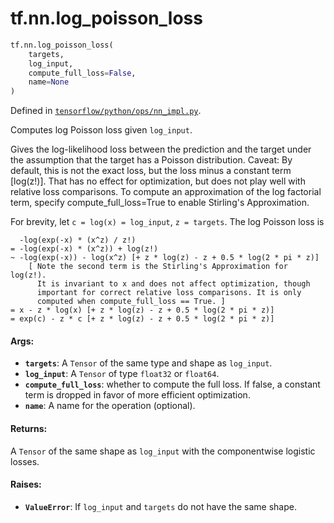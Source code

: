 <div itemscope itemtype="http://developers.google.com/ReferenceObject">
<meta itemprop="name" content="tf.nn.log_poisson_loss" />
<meta itemprop="path" content="Stable" />
</div>

# tf.nn.log_poisson_loss

``` python
tf.nn.log_poisson_loss(
    targets,
    log_input,
    compute_full_loss=False,
    name=None
)
```



Defined in [`tensorflow/python/ops/nn_impl.py`](/code/stable/tensorflow/python/ops/nn_impl.py).

Computes log Poisson loss given `log_input`.

Gives the log-likelihood loss between the prediction and the target under the
assumption that the target has a Poisson distribution.
Caveat: By default, this is not the exact loss, but the loss minus a
  constant term [log(z!)]. That has no effect for optimization, but
  does not play well with relative loss comparisons. To compute an
  approximation of the log factorial term, specify
  compute_full_loss=True to enable Stirling's Approximation.

For brevity, let `c = log(x) = log_input`, `z = targets`.  The log Poisson
loss is

      -log(exp(-x) * (x^z) / z!)
    = -log(exp(-x) * (x^z)) + log(z!)
    ~ -log(exp(-x)) - log(x^z) [+ z * log(z) - z + 0.5 * log(2 * pi * z)]
        [ Note the second term is the Stirling's Approximation for log(z!).
          It is invariant to x and does not affect optimization, though
          important for correct relative loss comparisons. It is only
          computed when compute_full_loss == True. ]
    = x - z * log(x) [+ z * log(z) - z + 0.5 * log(2 * pi * z)]
    = exp(c) - z * c [+ z * log(z) - z + 0.5 * log(2 * pi * z)]

#### Args:

* <b>`targets`</b>: A `Tensor` of the same type and shape as `log_input`.
* <b>`log_input`</b>: A `Tensor` of type `float32` or `float64`.
* <b>`compute_full_loss`</b>: whether to compute the full loss. If false, a constant
    term is dropped in favor of more efficient optimization.
* <b>`name`</b>: A name for the operation (optional).


#### Returns:

A `Tensor` of the same shape as `log_input` with the componentwise
logistic losses.


#### Raises:

* <b>`ValueError`</b>: If `log_input` and `targets` do not have the same shape.